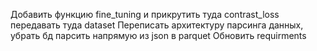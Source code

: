 Добавить функцию fine_tuning и прикрутить туда contrast_loss передавать туда dataset 
Переписать архитектуру парсинга данных, убрать бд парсить напрямую из json в parquet
Обновить requirments
